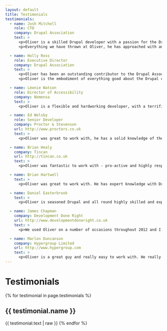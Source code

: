 ```yaml
---
layout: default
title: Testimonials
testimonials:
  - name: Josh Mitchell
    role: CTO
    company: Drupal Association
    text: >
      <p>Oliver is a skilled Drupal developer with a passion for the Drupal community. As his direct supervisor, I was able to watch Oliver grow with the Drupal Association and contribute an amazing amount of effort and integrity to all of his work.</p>
      <p>Everything we have thrown at Oliver, he has approached with an open and flexible mind that has allowed him to work on a wide range of projects and features for Drupal products.</p>

  - name: Holly Ross
    role: Executive Director
    company: Drupal Association
    text: >
      <p>Oliver has been an outstanding contributor to the Drupal Association team. He is a talented developer who writes great code and applies his curiosity and love of learning to every project. He is also a fantastic team member, who gives to the team as much as he gets.</p>
      <p>Oliver is the embodiment of everything good about the Drupal community.</p>

  - name: Léonie Watson
    role: Director of Accessibility
    company: Nomensa
    text: >
      <p>Oliver is a flexible and hardworking developer, with a terrific knowledge of Drupal. He promotes accessibility best practice within the Drupal community, and is always happy to share his knowledge with other people.</p>

  - name: Ed Welsby
    role: Senior Developer
    company: Proctor & Stevenson
    url: http://www.proctors.co.uk
    text: >
      <p>Oliver was great to work with, he has a solid knowledge of the various aspects of web development and never minded helping me out with Linux commands!</p>

  - name: Brian Healy
    company: Tincan
    url: http://tincan.co.uk
    text: >
      <p>Oliver was fantastic to work with - pro-active and highly responsive, he worked well remotely and as part of a project team. His understanding of the project requirement(s) and ability to translate it into working code was essential and he delivered.</p>

  - name: Brian Hartwell
    text: >
      <p>Oliver was great to work with. He has expert knowledge with Drupal and delivered exactly what we were looking for on time. He's understanding, friendly and easy to get along with. I would enjoy working with him again in the future.</p>

  - name: Daniel Easterbrook
    text: >
      <p>Oliver is seasoned Drupal and all round highly skilled and experienced web developer. I have worked with Oliver on an important project where he was reliable, prompt and ensured strict client deadline delivery and confidentiality at all times.</p>

  - name: James Chapman
    company: Development Done Right
    url: http://www.developmentdoneright.co.uk
    text: >
      <p>We used Oliver on a number of occasions throughout 2012 and I have to say we've been delighted with his work. His skills working with Drupal are excellent particularly with custom module development and we wouldn't hesitate to recommend him others.</p>

  - name: Marlon Duncanson
    company: Hypergroup Limited
    url: http://www.hypergroup.com
    text: >
      <p>Oliver is a great guy and really easy to work with. He really goes the extra mile to make sure the project is done properly. I would recommend him and will not hesitate to use him again in future.</p>
---
```

# Testimonials

{% for testimonial in page.testimonials %}
  <h2>{{ testimonial.name }}</h2>
  {{ testimonial.text | raw }}
{% endfor %}
